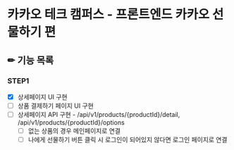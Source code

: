 # 카카오 테크 캠퍼스 - 프론트엔드 카카오 선물하기 편
## ✏ 기능 목록
### STEP1
- [x] 상세페이지 UI 구현
- [ ] 상품 결제하기 페이지 UI 구현
- [ ] 상세페이지 API 구현 - /api/v1/products/{productId}/detail, /api/v1/products/{productId}/options
    - [ ] 없는 상품의 경우 메인페이지로 연결
    - [ ] 나에게 선물하기 버튼 클릭 시 로그인이 되어있지 않다면 로그인 페이지로 연결